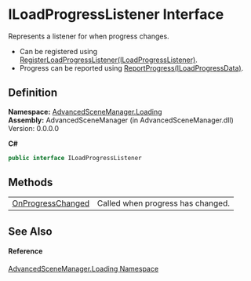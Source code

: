 # ILoadProgressListener Interface


Represents a listener for when progress changes. <ul><li>Can be registered using <a href="M_AdvancedSceneManager_Utility_LoadingScreenUtility_RegisterLoadProgressListener">RegisterLoadProgressListener(ILoadProgressListener)</a>.</li><li>Progress can be reported using <a href="M_AdvancedSceneManager_Utility_LoadingScreenUtility_ReportProgress">ReportProgress(ILoadProgressData)</a>.</li></ul>





## Definition
**Namespace:** <a href="N_AdvancedSceneManager_Loading">AdvancedSceneManager.Loading</a>  
**Assembly:** AdvancedSceneManager (in AdvancedSceneManager.dll) Version: 0.0.0.0

**C#**
``` C#
public interface ILoadProgressListener
```



## Methods
<table>
<tr>
<td><a href="M_AdvancedSceneManager_Loading_ILoadProgressListener_OnProgressChanged">OnProgressChanged</a></td>
<td>Called when progress has changed.</td></tr>
</table>

## See Also


#### Reference
<a href="N_AdvancedSceneManager_Loading">AdvancedSceneManager.Loading Namespace</a>  
